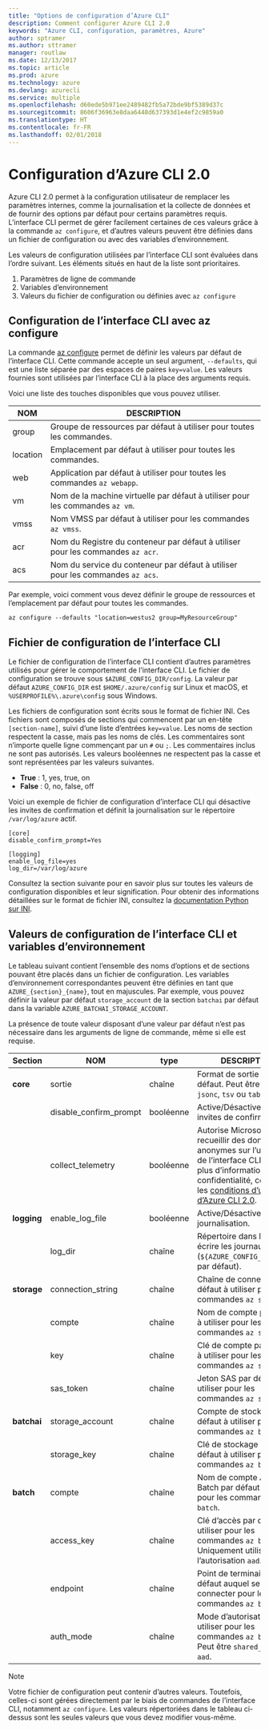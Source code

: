 ```yaml
---
title: "Options de configuration d’Azure CLI"
description: Comment configurer Azure CLI 2.0
keywords: "Azure CLI, configuration, paramètres, Azure"
author: sptramer
ms.author: sttramer
manager: routlaw
ms.date: 12/13/2017
ms.topic: article
ms.prod: azure
ms.technology: azure
ms.devlang: azurecli
ms.service: multiple
ms.openlocfilehash: d60ede5b971ee2489482fb5a72bde9bf5389d37c
ms.sourcegitcommit: 8606f36963e8daa6448d637393d1e4ef2c9859a0
ms.translationtype: HT
ms.contentlocale: fr-FR
ms.lasthandoff: 02/01/2018
---
```

# <a name="azure-cli-20-configuration"></a>Configuration d’Azure CLI 2.0

Azure CLI 2.0 permet à la configuration utilisateur de remplacer les paramètres internes, comme la journalisation et la collecte de données et de fournir des options par défaut pour certains paramètres requis. L’interface CLI permet de gérer facilement certaines de ces valeurs grâce à la commande `az configure`, et d’autres valeurs peuvent être définies dans un fichier de configuration ou avec des variables d’environnement.

Les valeurs de configuration utilisées par l’interface CLI sont évaluées dans l’ordre suivant. Les éléments situés en haut de la liste sont prioritaires.

1. Paramètres de ligne de commande
2. Variables d’environnement
3. Valeurs du fichier de configuration ou définies avec `az configure`

## <a name="cli-configuration-with-az-configure"></a>Configuration de l’interface CLI avec az configure

La commande [az configure](/cli/azure/?view=azure-cli-latest#az_configure) permet de définir les valeurs par défaut de l’interface CLI.
Cette commande accepte un seul argument, `--defaults`, qui est une liste séparée par des espaces de paires `key=value`. Les valeurs fournies sont utilisées par l’interface CLI à la place des arguments requis.

Voici une liste des touches disponibles que vous pouvez utiliser.

| NOM | DESCRIPTION |
|------|-------------|
| group | Groupe de ressources par défaut à utiliser pour toutes les commandes. |
| location | Emplacement par défaut à utiliser pour toutes les commandes. |
| web | Application par défaut à utiliser pour toutes les commandes `az webapp`. |
| vm | Nom de la machine virtuelle par défaut à utiliser pour les commandes `az vm`. |
| vmss | Nom VMSS par défaut à utiliser pour les commandes `az vmss`. |
| acr | Nom du Registre du conteneur par défaut à utiliser pour les commandes `az acr`. |
| acs | Nom du service du conteneur par défaut à utiliser pour les commandes `az acs`. |

Par exemple, voici comment vous devez définir le groupe de ressources et l’emplacement par défaut pour toutes les commandes.

```azurecli
az configure --defaults "location=westus2 group=MyResourceGroup"
```

## <a name="cli-configuration-file"></a>Fichier de configuration de l’interface CLI

Le fichier de configuration de l’interface CLI contient d’autres paramètres utilisés pour gérer le comportement de l’interface CLI. Le fichier de configuration se trouve sous `$AZURE_CONFIG_DIR/config`. La valeur par défaut `AZURE_CONFIG_DIR` est `$HOME/.azure/config` sur Linux et macOS, et `%USERPROFILE%\.azure\config` sous Windows.

Les fichiers de configuration sont écrits sous le format de fichier INI. Ces fichiers sont composés de sections qui commencent par un en-tête `[section-name]`, suivi d’une liste d’entrées `key=value`. Les noms de section respectent la casse, mais pas les noms de clés.
Les commentaires sont n’importe quelle ligne commençant par un `#` ou `;`. Les commentaires inclus ne sont pas autorisés. Les valeurs booléennes ne respectent pas la casse et sont représentées par les valeurs suivantes.

* __True__ : 1, yes, true, on
* __False__ : 0, no, false, off

Voici un exemple de fichier de configuration d’interface CLI qui désactive les invites de confirmation et définit la journalisation sur le répertoire `/var/log/azure` actif.

```
[core]
disable_confirm_prompt=Yes

[logging]
enable_log_file=yes
log_dir=/var/log/azure
```

Consultez la section suivante pour en savoir plus sur toutes les valeurs de configuration disponibles et leur signification. Pour obtenir des informations détaillées sur le format de fichier INI, consultez la [documentation Python sur INI](https://docs.python.org/3/library/configparser.html#supported-ini-file-structure).

## <a name="cli-configuration-values-and-environment-variables"></a>Valeurs de configuration de l’interface CLI et variables d’environnement

Le tableau suivant contient l’ensemble des noms d’options et de sections pouvant être placés dans un fichier de configuration. Les variables d’environnement correspondantes peuvent être définies en tant que `AZURE_{section}_{name}`, tout en majuscules. Par exemple, vous pouvez définir la valeur par défaut `storage_account` de la section `batchai` par défaut dans la variable `AZURE_BATCHAI_STORAGE_ACCOUNT`.

La présence de toute valeur disposant d’une valeur par défaut n’est pas nécessaire dans les arguments de ligne de commande, même si elle est requise.

| Section | NOM      | type | DESCRIPTION|
|---------|-----------|------|------------|
| __core__ | sortie | chaîne | Format de sortie par défaut. Peut être `json`, `jsonc`, `tsv` ou `table`. |
| | disable\_confirm\_prompt | booléenne | Active/Désactive les invites de confirmation. |
| | collect\_telemetry | booléenne | Autorise Microsoft à recueillir des données anonymes sur l’utilisation de l’interface CLI. Pour plus d’informations sur la confidentialité, consultez les [conditions d’utilisation d’Azure CLI 2.0](http://aka.ms/AzureCliLegal). |
| __logging__ | enable\_log\_file | booléenne | Active/Désactive la journalisation. |
| | log\_dir | chaîne | Répertoire dans lequel écrire les journaux. (`${AZURE_CONFIG_DIR}/logs` par défaut). |
| __storage__ | connection\_string | chaîne | Chaîne de connexion par défaut à utiliser pour les commandes `az storage`. |
| | compte | chaîne | Nom de compte par défaut à utiliser pour les commandes `az storage`. |
| | key | chaîne | Clé de compte par défaut à utiliser pour les commandes `az storage`. |
| | sas\_token | chaîne | Jeton SAS par défaut à utiliser pour les commandes `az storage`. |
| __batchai__ | storage\_account | chaîne | Compte de stockage par défaut à utiliser pour les commandes `az batchai`. |
| | storage\_key | chaîne | Clé de stockage par défaut à utiliser pour les commandes `az batchai`. |
| __batch__ | compte | chaîne | Nom de compte Azure Batch par défaut à utiliser pour les commandes `az batch`. |
| | access\_key | chaîne | Clé d’accès par défaut à utiliser pour les commandes `az batch`. Uniquement utilisée avec l’autorisation `aad`. |
| | endpoint | chaîne | Point de terminaison par défaut auquel se connecter pour les commandes `az batch`. |
| | auth\_mode | chaîne | Mode d’autorisation à utiliser pour les commandes `az batch`. Peut être `shared_key` ou `aad`. |

> [!NOTE]
> Votre fichier de configuration peut contenir d’autres valeurs. Toutefois, celles-ci sont gérées directement par le biais de commandes de l’interface CLI, notamment `az configure`. Les valeurs répertoriées dans le tableau ci-dessus sont les seules valeurs que vous devez modifier vous-même.
